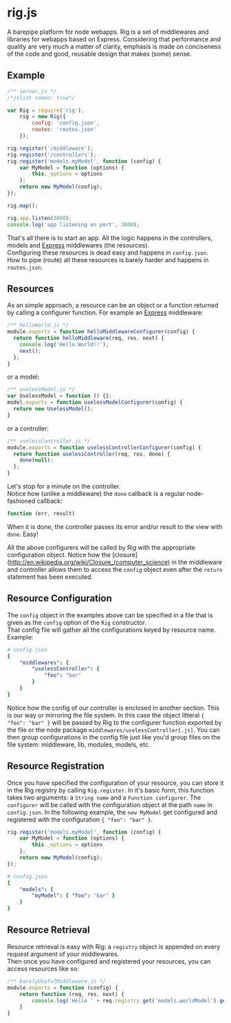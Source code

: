 rig.js
======

A barepipe platform for node webapps. Rig is a set of middlewares and libraries for webapps based on Express. Considering that performance and quality are very much a matter of clarity, emphasis is made on conciseness of the code and good, reusable design that makes (some) sense.

Example
-------
```javascript
/** server.js */
/*jslint nomen: true*/

var Rig = require('rig'),
    rig = new Rig({
        config: 'config.json',
        routes: 'routes.json'
    });

rig.register('/middleware');
rig.register('/controllers');
rig.register('models.myModel', function (config) {
    var MyModel = function (options) {
        this._options = options
    };
    return new MyModel(config);
});

rig.map();

rig.app.listen(3000);
console.log('app listening on port', 3000);

```

That's all there is to start an app. All the logic happens in the controllers, models and [Express](http://expressjs.com/) middlewares (the resources).  
Configuring these resources is dead easy and happens in ```config.json```.  
How to pipe (route) all these resources is barely harder and happens in ```routes.json```.

Resources
---------
As an simple approach, a resource can be an object or a function returned by calling a configurer function. For example an [Express](http://expressjs.com/) middleware:
```javascript
/** helloWorld.js */
module.exports = function helloMiddlewareConfigurer(config) {
  return function helloMiddleware(req, res, next) {
    console.log('Hello World!!');
    next();
  };
}
```
or a model:
```javascript
/** uselessModel.js */
var UselessModel = function () {};
model.exports = function uselessModelConfigurer(config) {
  return new UselessModel();
}
```
or a controller:
```javascript
/** uselessController.js */
module.exports = function uselessControllerConfigurer(config) {
  return function uselessController(req, res, done) {
    done(null);
  };
}
```
Let's stop for a minute on the controller.  
Notice how (unlike a middleware) the ```done``` callback is a regular node-fashioned callback:
```javascript
function (err, result)
```
When it is done, the controller passes its error and/or result to the view with ```done```. Easy!  
  
All the above configurers will be called by Rig with the appropriate configuration object.
Notice how the [closure](http://en.wikipedia.org/wiki/Closure_(computer_science) in the middleware
and controller allows them to access the ```config``` object even after the ```return``` statement has been executed.

Resource Configuration
----------------------
The ```config``` object in the examples above can be specified in a file that is given as the ```config``` option of the ```Rig``` constructor.  
That config file will gather all the configurations keyed by resource name. Example:
```yaml
# config.json
{
    "middlewares": {
        "uselessController": {
            "foo": "bar"
        }
    }
}
```
Notice how the config of our controller is enclosed in another section. This is our way or mirroring the file system.
In this case the object litteral ```{ "foo": "bar" }``` will be passed by Rig to the configurer function
exported by the file or the node package ```middlewares/uselessController[.js]```.
You can then group configurations in the config file just like you'd group files on the file system: middleware, lib, modules, models, etc.

Resource Registration
---------------------
Once you have specified the configuration of your resource, you can store it in the Rig registry by calling ```Rig.register```.
In it's basic form, this function takes two arguments: a ```String name``` and a  ```Function configurer```. 
The ```configurer``` will be called with the configuration object at the path ```name``` in ```config.json```.
In the following example, the ```new MyModel``` get configured and registered with the configuration ```{ "foo": "bar" }```.
```javascript
rig.register('models.myModel', function (config) {
    var MyModel = function (options) {
        this._options = options
    };
    return new MyModel(config);
});
```
```yaml
# config.json
{
    "models": {
        "myModel": { "foo": "bar" }
    }
}
```

Resource Retrieval
------------------
Resource retrieval is easy with Rig: a ```registry``` object is appended on every request argument of your middlewares.  
Then once you have configured and registered your resources, you can access resources like so:
```javascript
/** barelyUsefulMiddleware.js */
module.exports = function (config) {
    return function (req, res, next) {
        console.log('Hello ' + req.registry.get('models.worldModel').getMessage());
    }
}
```

